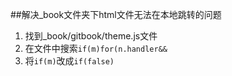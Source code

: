 ##解决_book文件夹下html文件无法在本地跳转的问题

1.  找到_book/gitbook/theme.js文件
2. 在文件中搜索```if(m)for(n.handler&&```
3. 将```if(m)```改成```if(false)```